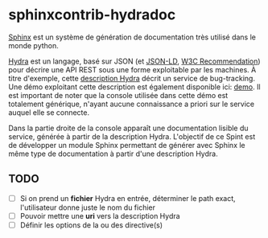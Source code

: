 sphinxcontrib-hydradoc
======================

[Sphinx](http://sphinx-doc.org/contents.html) est un système de génération de documentation très utilisé dans le monde python.

[Hydra](http://www.hydra-cg.com/) est un langage, basé sur JSON (et [JSON-LD](http://json-ld.org/), [W3C Recommendation](http://www.w3.org/TR/json-ld/)) pour décrire une API REST sous une forme exploitable par les machines. À titre d'exemple, cette [description Hydra](http://www.markus-lanthaler.com/hydra/api-demo/vocab) décrit un service de bug-tracking. Une démo exploitant cette description est également disponible ici: [demo](http://www.markus-lanthaler.com/hydra/console/?url=http://www.markus-lanthaler.com/hydra/api-demo/). Il est important de noter que la console utilisée dans cette démo est totalement générique, n'ayant aucune connaissance a priori sur le service auquel elle se connecte.

Dans la partie droite de la console apparaît une documentation lisible du service, générée à partir de la description Hydra. L'objectif de ce Spint est de développer un module Sphinx permettant de générer avec Sphinx le même type de documentation à partir d'une description Hydra.

TODO
----
- [ ] Si on prend un **fichier** Hydra en entrée, déterminer le path exact, l'utilisateur donne juste le nom du fichier
- [ ] Pouvoir mettre une **uri** vers la description Hydra
- [ ] Définir les options de la ou des directive(s)
